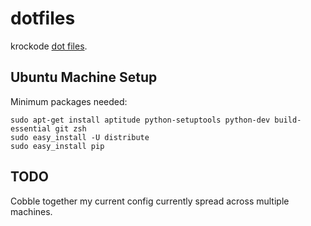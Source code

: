 dotfiles
========

krockode [dot files](http://dotfiles.github.com/).

Ubuntu Machine Setup
--------------------

Minimum packages needed:

    sudo apt-get install aptitude python-setuptools python-dev build-essential git zsh
    sudo easy_install -U distribute
    sudo easy_install pip

TODO
----

Cobble together my current config currently spread across
multiple machines.
